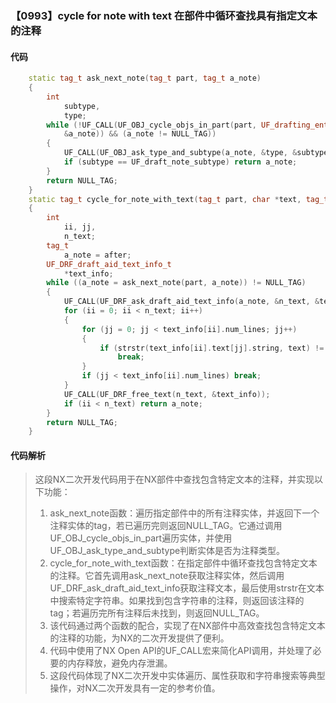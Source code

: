 ### 【0993】cycle for note with text 在部件中循环查找具有指定文本的注释

#### 代码

```cpp
    static tag_t ask_next_note(tag_t part, tag_t a_note)  
    {  
        int  
            subtype,  
            type;  
        while (!UF_CALL(UF_OBJ_cycle_objs_in_part(part, UF_drafting_entity_type,  
            &a_note)) && (a_note != NULL_TAG))  
        {  
            UF_CALL(UF_OBJ_ask_type_and_subtype(a_note, &type, &subtype));  
            if (subtype == UF_draft_note_subtype) return a_note;  
        }  
        return NULL_TAG;  
    }  
    static tag_t cycle_for_note_with_text(tag_t part, char *text, tag_t after)  
    {  
        int  
            ii, jj,  
            n_text;  
        tag_t  
            a_note = after;  
        UF_DRF_draft_aid_text_info_t  
            *text_info;  
        while ((a_note = ask_next_note(part, a_note)) != NULL_TAG)  
        {  
            UF_CALL(UF_DRF_ask_draft_aid_text_info(a_note, &n_text, &text_info));  
            for (ii = 0; ii < n_text; ii++)  
            {  
                for (jj = 0; jj < text_info[ii].num_lines; jj++)  
                {  
                    if (strstr(text_info[ii].text[jj].string, text) != NULL)  
                        break;  
                }  
                if (jj < text_info[ii].num_lines) break;  
            }  
            UF_CALL(UF_DRF_free_text(n_text, &text_info));  
            if (ii < n_text) return a_note;  
        }  
        return NULL_TAG;  
    }

```

#### 代码解析

> 这段NX二次开发代码用于在NX部件中查找包含特定文本的注释，并实现以下功能：
>
> 1. ask_next_note函数：遍历指定部件中的所有注释实体，并返回下一个注释实体的tag，若已遍历完则返回NULL_TAG。它通过调用UF_OBJ_cycle_objs_in_part遍历实体，并使用UF_OBJ_ask_type_and_subtype判断实体是否为注释类型。
> 2. cycle_for_note_with_text函数：在指定部件中循环查找包含特定文本的注释。它首先调用ask_next_note获取注释实体，然后调用UF_DRF_ask_draft_aid_text_info获取注释文本，最后使用strstr在文本中搜索特定字符串。如果找到包含字符串的注释，则返回该注释的tag；若遍历完所有注释后未找到，则返回NULL_TAG。
> 3. 该代码通过两个函数的配合，实现了在NX部件中高效查找包含特定文本的注释的功能，为NX的二次开发提供了便利。
> 4. 代码中使用了NX Open API的UF_CALL宏来简化API调用，并处理了必要的内存释放，避免内存泄漏。
> 5. 这段代码体现了NX二次开发中实体遍历、属性获取和字符串搜索等典型操作，对NX二次开发具有一定的参考价值。
>
